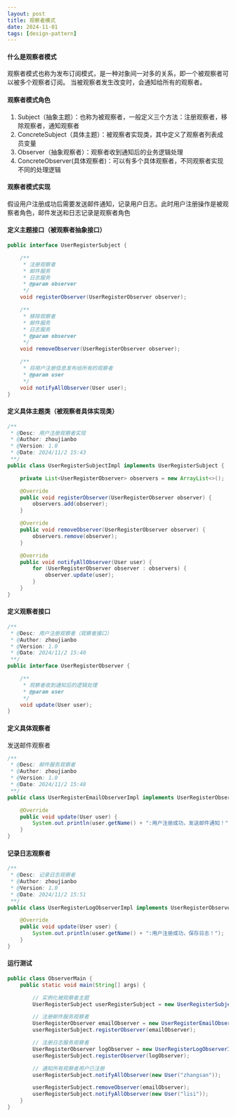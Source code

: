 ```yaml
---
layout: post
title: 观察者模式
date: 2024-11-01
tags: [design-pattern]
---
```


#### 什么是观察者模式
观察者模式也称为发布订阅模式，是一种对象间一对多的关系，即一个被观察者可以被多个观察者订阅。 当被观察者发生改变时，会通知给所有的观察者。

#### 观察者模式角色
1. Subject（抽象主题）：也称为被观察者，一般定义三个方法：注册观察者，移除观察者，通知观察者
2. ConcreteSubject（具体主题）：被观察者实现类，其中定义了观察者列表成员变量
3. Observer（抽象观察者）：观察者收到通知后的业务逻辑处理
4. ConcreteObserver(具体观察者)：可以有多个具体观察者，不同观察者实现不同的处理逻辑

#### 观察者模式实现
假设用户注册成功后需要发送邮件通知，记录用户日志。此时用户注册操作是被观察者角色，邮件发送和日志记录是观察者角色

#### 定义主题接口（被观察者抽象接口）
```java
public interface UserRegisterSubject {

    /**
     * 注册观察者
     * 邮件服务
     * 日志服务
     * @param observer
     */
    void registerObserver(UserRegisterObserver observer);

    /**
     * 移除观察者
     * 邮件服务
     * 日志服务
     * @param observer
     */
    void removeObserver(UserRegisterObserver observer);

    /**
     * 将用户注册信息发布给所有的观察者
     * @param user
     */
    void notifyAllObserver(User user);
}
```

#### 定义具体主题类（被观察者具体实现类）
```java
/**
 * @Desc: 用户注册观察者实现
 * @Author: zhoujianbo
 * @Version: 1.0
 * @Date: 2024/11/2 15:43
 **/
public class UserRegisterSubjectImpl implements UserRegisterSubject {

    private List<UserRegisterObserver> observers = new ArrayList<>();

    @Override
    public void registerObserver(UserRegisterObserver observer) {
        observers.add(observer);
    }

    @Override
    public void removeObserver(UserRegisterObserver observer) {
        observers.remove(observer);
    }

    @Override
    public void notifyAllObserver(User user) {
        for (UserRegisterObserver observer : observers) {
            observer.update(user);
        }
    }
}
```

#### 定义观察者接口
```java
/**
 * @Desc: 用户注册观察者（观察者接口）
 * @Author: zhoujianbo
 * @Version: 1.0
 * @Date: 2024/11/2 15:40
 **/
public interface UserRegisterObserver {

    /**
     * 观察者收到通知后的逻辑处理
     * @param user
     */
    void update(User user);
}
```

#### 定义具体观察者
发送邮件观察者
```java
/**
 * @Desc: 邮件服务观察者
 * @Author: zhoujianbo
 * @Version: 1.0
 * @Date: 2024/11/2 15:48
 **/
public class UserRegisterEmailObserverImpl implements UserRegisterObserver {

    @Override
    public void update(User user) {
        System.out.println(user.getName() + ":用户注册成功，发送邮件通知！");
    }
}
```

#### 记录日志观察者
```java
/**
 * @Desc: 记录日志观察者
 * @Author: zhoujianbo
 * @Version: 1.0
 * @Date: 2024/11/2 15:51
 **/
public class UserRegisterLogObserverImpl implements UserRegisterObserver {

    @Override
    public void update(User user) {
        System.out.println(user.getName() + ":用户注册成功，保存日志！");
    }
}
```

#### 运行测试
```java
public class ObserverMain {
    public static void main(String[] args) {

        // 实例化被观察者主题
        UserRegisterSubject userRegisterSubject = new UserRegisterSubjectImpl();

        // 注册邮件服务观察者
        UserRegisterObserver emailObserver = new UserRegisterEmailObserverImpl();
        userRegisterSubject.registerObserver(emailObserver);

        // 注册日志服务观察者
        UserRegisterObserver logObserver = new UserRegisterLogObserverImpl();
        userRegisterSubject.registerObserver(logObserver);

        // 通知所有观察者用户已注册
        userRegisterSubject.notifyAllObserver(new User("zhangsan"));

        userRegisterSubject.removeObserver(emailObserver);
        userRegisterSubject.notifyAllObserver(new User("lisi"));
    }
}
```
